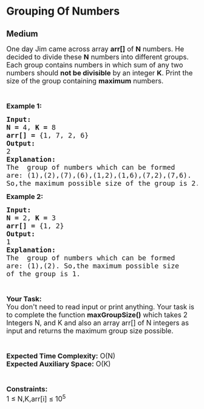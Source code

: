 # Grouping Of Numbers
## Medium
<div class="problems_problem_content__Xm_eO"><p><span style="font-size:18px">One day Jim came across array <strong>arr[]</strong> of <strong>N</strong> numbers. He decided to divide these <strong>N</strong> numbers into different groups. Each group contains numbers in which sum of any two numbers should <strong>not be divisible</strong> by an integer <strong>K</strong>. Print the size of the group containing <strong>maximum</strong> numbers.</span></p>

<p>&nbsp;</p>

<p><span style="font-size:18px"><strong>Example 1:</strong></span></p>

<pre style="position: relative;"><span style="font-size:18px"><strong>Input:</strong></span>
<span style="font-size:18px"><strong>N = </strong>4, <strong>K = </strong>8</span>
<span style="font-size:18px"><strong>arr[] = </strong>{1, 7, 2, 6}</span>
<span style="font-size:18px"><strong>Output:</strong></span>
<span style="font-size:18px">2</span>
<span style="font-size:18px"><strong>Explanation:</strong></span>
<span style="font-size:18px">The  group of numbers which can be formed
are: (1),(2),(7),(6),(1,2),(1,6),(7,2),(7,6).
So,the maximum possible size of the group is 2.</span><div class="open_grepper_editor" title="Edit &amp; Save To Grepper"></div></pre>

<p><span style="font-size:18px"><strong>Example 2:</strong></span></p>

<pre style="position: relative;"><span style="font-size:18px"><strong>Input:</strong></span>
<span style="font-size:18px"><strong>N = </strong>2, <strong>K = </strong>3</span>
<span style="font-size:18px"><strong>arr[] = </strong>{1, 2}</span>
<span style="font-size:18px"><strong>Output:</strong></span>
<span style="font-size:18px">1</span>
<span style="font-size:18px"><strong>Explanation:</strong></span>
<span style="font-size:18px">The  group of numbers which can be formed
are: (1),(2). So,the maximum possible size
of the group is 1.</span><div class="open_grepper_editor" title="Edit &amp; Save To Grepper"></div></pre>

<p>&nbsp;</p>

<p><span style="font-size:18px"><strong>Your Task:</strong><br>
You don't need to read input or print anything. Your task is to complete the function <strong>maxGroupSize()</strong> which takes 2 Integers N, and K and also an array arr[] of N integers as input and returns the maximum group size possible.</span></p>

<p>&nbsp;</p>

<p><span style="font-size:18px"><strong>Expected Time Complexity:</strong> O(N)<br>
<strong>Expected Auxiliary Space:</strong> O(K)</span></p>

<p>&nbsp;</p>

<p><span style="font-size:18px"><strong>Constraints:</strong></span><br>
<span style="font-size:18px">1 ≤ N,K,arr[i] ≤ 10<sup>5</sup></span></p>
</div>